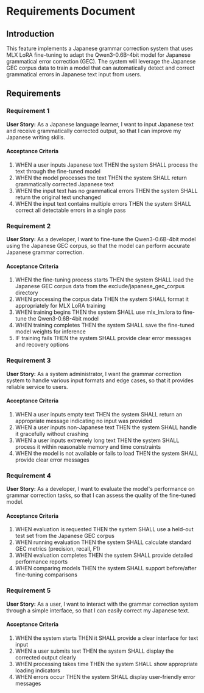 # Requirements Document

## Introduction

This feature implements a Japanese grammar correction system that uses MLX LoRA fine-tuning to adapt the Qwen3-0.6B-4bit model for Japanese grammatical error correction (GEC). The system will leverage the Japanese GEC corpus data to train a model that can automatically detect and correct grammatical errors in Japanese text input from users.

## Requirements

### Requirement 1

**User Story:** As a Japanese language learner, I want to input Japanese text and receive grammatically corrected output, so that I can improve my Japanese writing skills.

#### Acceptance Criteria

1. WHEN a user inputs Japanese text THEN the system SHALL process the text through the fine-tuned model
2. WHEN the model processes the text THEN the system SHALL return grammatically corrected Japanese text
3. WHEN the input text has no grammatical errors THEN the system SHALL return the original text unchanged
4. WHEN the input text contains multiple errors THEN the system SHALL correct all detectable errors in a single pass

### Requirement 2

**User Story:** As a developer, I want to fine-tune the Qwen3-0.6B-4bit model using the Japanese GEC corpus, so that the model can perform accurate Japanese grammar correction.

#### Acceptance Criteria

1. WHEN the fine-tuning process starts THEN the system SHALL load the Japanese GEC corpus data from the exclude/japanese_gec_corpus directory
2. WHEN processing the corpus data THEN the system SHALL format it appropriately for MLX LoRA training
3. WHEN training begins THEN the system SHALL use mlx_lm.lora to fine-tune the Qwen3-0.6B-4bit model
4. WHEN training completes THEN the system SHALL save the fine-tuned model weights for inference
5. IF training fails THEN the system SHALL provide clear error messages and recovery options

### Requirement 3

**User Story:** As a system administrator, I want the grammar correction system to handle various input formats and edge cases, so that it provides reliable service to users.

#### Acceptance Criteria

1. WHEN a user inputs empty text THEN the system SHALL return an appropriate message indicating no input was provided
2. WHEN a user inputs non-Japanese text THEN the system SHALL handle it gracefully without crashing
3. WHEN a user inputs extremely long text THEN the system SHALL process it within reasonable memory and time constraints
4. WHEN the model is not available or fails to load THEN the system SHALL provide clear error messages

### Requirement 4

**User Story:** As a developer, I want to evaluate the model's performance on grammar correction tasks, so that I can assess the quality of the fine-tuned model.

#### Acceptance Criteria

1. WHEN evaluation is requested THEN the system SHALL use a held-out test set from the Japanese GEC corpus
2. WHEN running evaluation THEN the system SHALL calculate standard GEC metrics (precision, recall, F1)
3. WHEN evaluation completes THEN the system SHALL provide detailed performance reports
4. WHEN comparing models THEN the system SHALL support before/after fine-tuning comparisons

### Requirement 5

**User Story:** As a user, I want to interact with the grammar correction system through a simple interface, so that I can easily correct my Japanese text.

#### Acceptance Criteria

1. WHEN the system starts THEN it SHALL provide a clear interface for text input
2. WHEN a user submits text THEN the system SHALL display the corrected output clearly
3. WHEN processing takes time THEN the system SHALL show appropriate loading indicators
4. WHEN errors occur THEN the system SHALL display user-friendly error messages